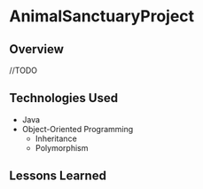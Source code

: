 # AnimalSanctuaryProject

## Overview

//TODO

## Technologies Used

* Java
* Object-Oriented Programming
  * Inheritance
  * Polymorphism
	
## Lessons Learned


